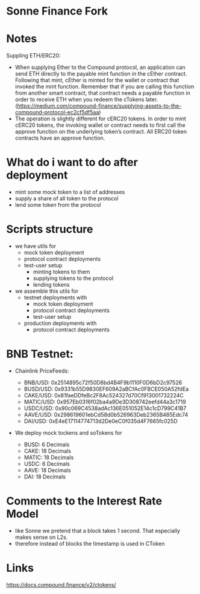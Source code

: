 # Sonne Finance Fork 

# Notes
Suppling ETH/ERC20: 
- When supplying Ether to the Compound protocol, an application can send ETH directly to the payable mint function in the cEther contract. Following that mint, cEther is minted for the wallet or contract that invoked the mint function. Remember that if you are calling this function from another smart contract, that contract needs a payable function in order to receive ETH when you redeem the cTokens later. (https://medium.com/compound-finance/supplying-assets-to-the-compound-protocol-ec2cf5df5aa)
- The operation is slightly different for cERC20 tokens. In order to mint cERC20 tokens, the invoking wallet or contract needs to first call the approve function on the underlying token’s contract. All ERC20 token contracts have an approve function.

# What do i want to do after deployment 
- mint some mock token to a list of addresses 
- supply a share of all token to the protocol 
- lend some token from the protocol 

# Scripts structure 
- we have utils for 
    - mock token deployment 
    - protocol contract deployments
    - test-user setup
        - minting tokens to them 
        - supplying tokens to the protocol
        - lending tokens 
- we assemble this utils for 
    - testnet deployments with 
        - mock token deployment 
        - protocol contract deployments
        - test-user setup
    - production deployments with 
        - protocol contract deployments

# BNB Testnet: 
- Chainlink PriceFeeds: 
    - BNB/USD: 0x2514895c72f50D8bd4B4F9b1110F0D6bD2c97526
    - BUSD/USD: 0x9331b55D9830EF609A2aBCfAc0FBCE050A52fdEa
    - CAKE/USD: 0x81faeDDfeBc2F8Ac524327d70Cf913001732224C
    - MATIC/USD: 0x957Eb0316f02ba4a9De3D308742eefd44a3c1719
    - USDC/USD: 0x90c069C4538adAc136E051052E14c1cD799C41B7
    - AAVE/USD: 0x298619601ebCd58d0b526963Deb2365B485Edc74
    - DAI/USD: 0xE4eE17114774713d2De0eC0f035d4F7665fc025D

- We deploy mock tockens and soTokens for 
    - BUSD: 6 Decimals 
    - CAKE: 18 Decimals 
    - MATIC: 18 Decimals  
    - USDC: 6 Decimals 
    - AAVE: 18 Decimals  
    - DAI: 18 Decimals 

# Comments to the Interest Rate Model
- like Sonne we pretend that a block takes 1 second. That especially makes sense on L2s. 
- therefore instead of blocks the timestamp is used in CToken 

# Links 
https://docs.compound.finance/v2/ctokens/
